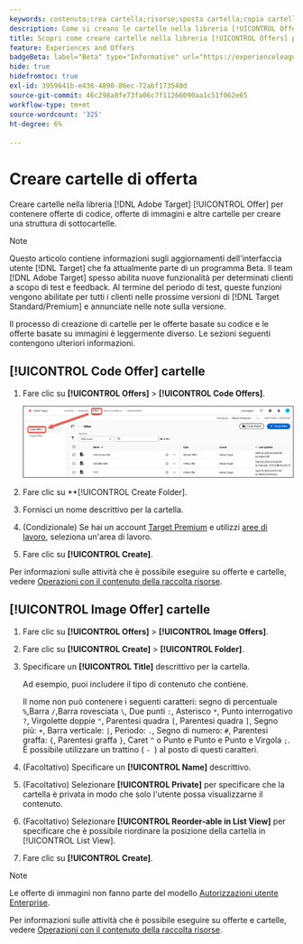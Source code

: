 ```yaml
---
keywords: contenuto;crea cartella;risorse;sposta cartella;copia cartella;elimina cartella;scarica cartella;cartella
description: Come si creano le cartelle nella libreria [!UICONTROL Offers]?
title: Scopri come creare cartelle nella libreria [!UICONTROL Offers] per contenere offerte di codice e immagini e altre cartelle.
feature: Experiences and Offers
badgeBeta: label="Beta" type="Informative" url="https://experienceleague.adobe.com/docs/target/using/introduction/intro.html?lang=it#beta newtab=true" tooltip="Cosa sono le funzioni beta in [!DNL Adobe Target]."
hide: true
hidefromtoc: true
exl-id: 3959641b-e436-4890-86ec-72abf173540d
source-git-commit: 46c298a8fe73fa06c7f11266090aa1c51f062e65
workflow-type: tm+mt
source-wordcount: '325'
ht-degree: 6%

---
```


# Creare cartelle di offerta

Creare cartelle nella libreria [!DNL Adobe Target] [!UICONTROL Offer] per contenere offerte di codice, offerte di immagini e altre cartelle per creare una struttura di sottocartelle.

>[!NOTE]
>
>Questo articolo contiene informazioni sugli aggiornamenti dell&#39;interfaccia utente [!DNL Target] che fa attualmente parte di un programma Beta. Il team [!DNL Adobe Target] spesso abilita nuove funzionalità per determinati clienti a scopo di test e feedback. Al termine del periodo di test, queste funzioni vengono abilitate per tutti i clienti nelle prossime versioni di [!DNL Target Standard/Premium] e annunciate nelle note sulla versione.

Il processo di creazione di cartelle per le offerte basate su codice e le offerte basate su immagini è leggermente diverso. Le sezioni seguenti contengono ulteriori informazioni.

## [!UICONTROL Code Offer] cartelle

1. Fare clic su **[!UICONTROL Offers]** > **[!UICONTROL Code Offers]**.

   ![Scheda Offerte codice](/help/main/c-experiences/c-manage-content/assets/code-offers-tab-new.png)

1. Fare clic su **[!UICONTROL Create Folder].

1. Fornisci un nome descrittivo per la cartella.

1. (Condizionale) Se hai un account [Target Premium](/help/main/c-intro/intro.md#premium) e utilizzi [aree di lavoro](/help/main/administrating-target/c-user-management/property-channel/properties-overview.md##section_B82EB409B67C4D9D9D20CE30E48DB1DC), seleziona un&#39;area di lavoro.

1. Fare clic su **[!UICONTROL Create]**.

Per informazioni sulle attività che è possibile eseguire su offerte e cartelle, vedere [Operazioni con il contenuto della raccolta risorse](/help/main/c-experiences/c-manage-content/assets-working.md).

## [!UICONTROL Image Offer] cartelle

1. Fare clic su **[!UICONTROL Offers]** > **[!UICONTROL Image Offers]**.

1. Fare clic su **[!UICONTROL Create]** > **[!UICONTROL Folder]**.

1. Specificare un **[!UICONTROL Title]** descrittivo per la cartella.

   Ad esempio, puoi includere il tipo di contenuto che contiene.

   Il nome non può contenere i seguenti caratteri: segno di percentuale `%`,Barra `/`,Barra rovesciata `\`, Due punti `:`, Asterisco `*`, Punto interrogativo `?`, Virgolette doppie `"`, Parentesi quadra `[`, Parentesi quadra `]`, Segno più: `+`, Barra verticale: `|`, Periodo: `.`, Segno di numero: `#`, Parentesi graffa: `{`, Parentesi graffa `}`, Caret `^` o Punto e Punto e Punto e Virgola `;`. È possibile utilizzare un trattino ( `- `) al posto di questi caratteri.

1. (Facoltativo) Specificare un **[!UICONTROL Name]** descrittivo.
1. (Facoltativo) Selezionare **[!UICONTROL Private]** per specificare che la cartella è privata in modo che solo l&#39;utente possa visualizzarne il contenuto.

1. (Facoltativo) Selezionare **[!UICONTROL Reorder-able in List View]** per specificare che è possibile riordinare la posizione della cartella in [!UICONTROL List View].

1. Fare clic su **[!UICONTROL Create]**.

>[!NOTE]
>
>Le offerte di immagini non fanno parte del modello [Autorizzazioni utente Enterprise](/help/main/administrating-target/c-user-management/property-channel/property-channel.md).

Per informazioni sulle attività che è possibile eseguire su offerte e cartelle, vedere [Operazioni con il contenuto della raccolta risorse](/help/main/c-experiences/c-manage-content/assets-working.md).
